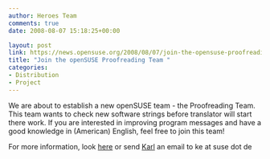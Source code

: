 ```yaml
---
author: Heroes Team
comments: true
date: 2008-08-07 15:18:25+00:00

layout: post
link: https://news.opensuse.org/2008/08/07/join-the-opensuse-proofreading-team/
title: "Join the openSUSE Proofreading Team "
categories:
- Distribution
- Project
---
```

We are about to establish a new openSUSE team - the Proofreading Team.  This team wants to check new software strings before translator will start there work. If you are interested in improving program messages and have a good knowledge in (American) English, feel free to join this team!

For more information, look [here](http://en.opensuse.org/Proofreading_Team) or send [Karl](http://en.opensuse.org/User:Keichwa) an email to ke at suse dot de		
